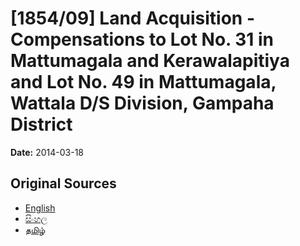 # [1854/09] Land Acquisition - Compensations to Lot No. 31 in Mattumagala and Kerawalapitiya and Lot No. 49 in Mattumagala, Wattala D/S Division, Gampaha District

**Date:** 2014-03-18

## Original Sources

- [English](https://documents.gov.lk/view/extra-gazettes/2014/3/1854-09_E.pdf)
- [සිංහල](https://documents.gov.lk/view/extra-gazettes/2014/3/1854-09_S.pdf)
- [தமிழ்](https://documents.gov.lk/view/extra-gazettes/2014/3/1854-09_T.pdf)
